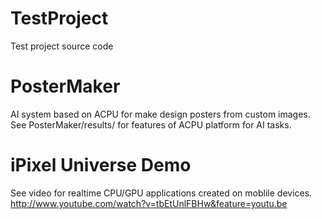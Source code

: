 # TestProject
Test project source code

# PosterMaker

AI system based on ACPU for make design posters from custom images. 
See PosterMaker/results/ for features of ACPU platform for AI tasks.

# iPixel Universe Demo

See video for realtime CPU/GPU applications created on moblile devices.
http://www.youtube.com/watch?v=tbEtUnlFBHw&feature=youtu.be
